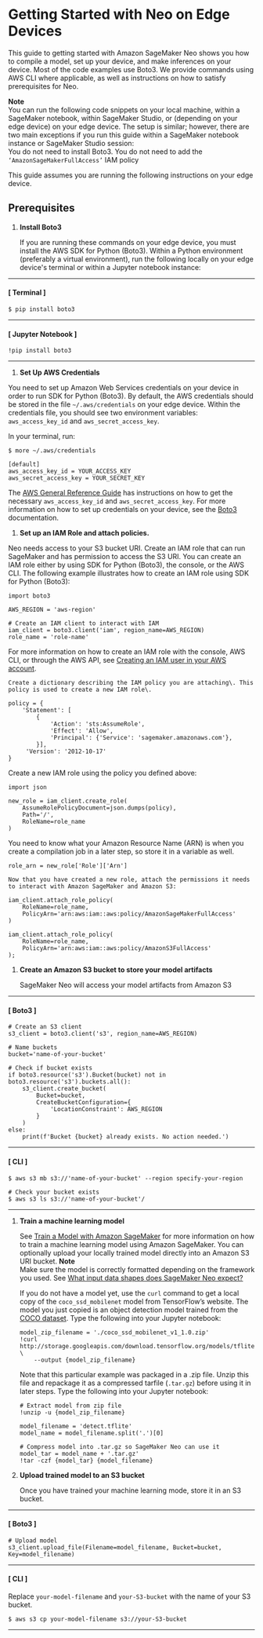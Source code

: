 # Getting Started with Neo on Edge Devices<a name="neo-getting-started-edge"></a>

This guide to getting started with Amazon SageMaker Neo shows you how to compile a model, set up your device, and make inferences on your device\. Most of the code examples use Boto3\. We provide commands using AWS CLI where applicable, as well as instructions on how to satisfy prerequisites for Neo\. 

**Note**  
You can run the following code snippets on your local machine, within a SageMaker notebook, within SageMaker Studio, or \(depending on your edge device\) on your edge device\. The setup is similar; however, there are two main exceptions if you run this guide within a SageMaker notebook instance or SageMaker Studio session:   
You do not need to install Boto3\.
You do not need to add the `‘AmazonSageMakerFullAccess’` IAM policy

 This guide assumes you are running the following instructions on your edge device\. 

## Prerequisites<a name="neo-getting-started-edge-step0"></a>

1. **Install Boto3**

   If you are running these commands on your edge device, you must install the AWS SDK for Python \(Boto3\)\. Within a Python environment \(preferably a virtual environment\), run the following locally on your edge device's terminal or within a Jupyter notebook instance: 

------
#### [ Terminal ]

   ```
   $ pip install boto3
   ```

------
#### [ Jupyter Notebook ]

   ```
   !pip install boto3
   ```

------

1.  **Set Up AWS Credentials** 

   You need to set up Amazon Web Services credentials on your device in order to run SDK for Python \(Boto3\)\. By default, the AWS credentials should be stored in the file `~/.aws/credentials` on your edge device\. Within the credentials file, you should see two environment variables: `aws_access_key_id` and `aws_secret_access_key`\. 

   In your terminal, run: 

   ```
   $ more ~/.aws/credentials
   
   [default]
   aws_access_key_id = YOUR_ACCESS_KEY
   aws_secret_access_key = YOUR_SECRET_KEY
   ```

   The [AWS General Reference Guide](https://docs.aws.amazon.com/general/latest/gr/aws-sec-cred-types.html#access-keys-and-secret-access-keys) has instructions on how to get the necessary `aws_access_key_id` and `aws_secret_access_key`\. For more information on how to set up credentials on your device, see the [Boto3](https://boto3.amazonaws.com/v1/documentation/api/latest/guide/quickstart.html#configuration) documentation\. 

1.  **Set up an IAM Role and attach policies\.** 

   Neo needs access to your S3 bucket URI\. Create an IAM role that can run SageMaker and has permission to access the S3 URI\. You can create an IAM role either by using SDK for Python \(Boto3\), the console, or the AWS CLI\. The following example illustrates how to create an IAM role using SDK for Python \(Boto3\): 

   ```
   import boto3
   
   AWS_REGION = 'aws-region'
   
   # Create an IAM client to interact with IAM
   iam_client = boto3.client('iam', region_name=AWS_REGION)
   role_name = 'role-name'
   ```

   For more information on how to create an IAM role with the console, AWS CLI, or through the AWS API, see [Creating an IAM user in your AWS account](https://docs.aws.amazon.com/IAM/latest/UserGuide/id_users_create.html#id_users_create_api)\.

    Create a dictionary describing the IAM policy you are attaching\. This policy is used to create a new IAM role\. 

   ```
   policy = {
       'Statement': [
           {
               'Action': 'sts:AssumeRole',
               'Effect': 'Allow',
               'Principal': {'Service': 'sagemaker.amazonaws.com'},
           }],  
        'Version': '2012-10-17'
   }
   ```

   Create a new IAM role using the policy you defined above:

   ```
   import json 
   
   new_role = iam_client.create_role(
       AssumeRolePolicyDocument=json.dumps(policy),
       Path='/',
       RoleName=role_name
   )
   ```

   You need to know what your Amazon Resource Name \(ARN\) is when you create a compilation job in a later step, so store it in a variable as well\. 

   ```
   role_arn = new_role['Role']['Arn']
   ```

    Now that you have created a new role, attach the permissions it needs to interact with Amazon SageMaker and Amazon S3: 

   ```
   iam_client.attach_role_policy(
       RoleName=role_name,
       PolicyArn='arn:aws:iam::aws:policy/AmazonSageMakerFullAccess'
   )
   
   iam_client.attach_role_policy(
       RoleName=role_name,
       PolicyArn='arn:aws:iam::aws:policy/AmazonS3FullAccess'
   );
   ```

1. **Create an Amazon S3 bucket to store your model artifacts**

   SageMaker Neo will access your model artifacts from Amazon S3

------
#### [ Boto3 ]

   ```
   # Create an S3 client
   s3_client = boto3.client('s3', region_name=AWS_REGION)
   
   # Name buckets
   bucket='name-of-your-bucket'
   
   # Check if bucket exists
   if boto3.resource('s3').Bucket(bucket) not in boto3.resource('s3').buckets.all():
       s3_client.create_bucket(
           Bucket=bucket,
           CreateBucketConfiguration={
               'LocationConstraint': AWS_REGION
           }
       )
   else:
       print(f'Bucket {bucket} already exists. No action needed.')
   ```

------
#### [ CLI ]

   ```
   $ aws s3 mb s3://'name-of-your-bucket' --region specify-your-region 
   
   # Check your bucket exists
   $ aws s3 ls s3://'name-of-your-bucket'/
   ```

------

1. **Train a machine learning model**

   See [Train a Model with Amazon SageMaker](https://docs.aws.amazon.com/sagemaker/latest/dg/how-it-works-training.html) for more information on how to train a machine learning model using Amazon SageMaker\. You can optionally upload your locally trained model directly into an Amazon S3 URI bucket\. 
**Note**  
 Make sure the model is correctly formatted depending on the framework you used\. See [What input data shapes does SageMaker Neo expect?](https://docs.aws.amazon.com/sagemaker/latest/dg/neo-job-compilation.html#neo-job-compilation-expected-inputs) 

   If you do not have a model yet, use the `curl` command to get a local copy of the `coco_ssd_mobilenet` model from TensorFlow’s website\. The model you just copied is an object detection model trained from the [COCO dataset](https://cocodataset.org/#home)\. Type the following into your Jupyter notebook:

   ```
   model_zip_filename = './coco_ssd_mobilenet_v1_1.0.zip'
   !curl http://storage.googleapis.com/download.tensorflow.org/models/tflite/coco_ssd_mobilenet_v1_1.0_quant_2018_06_29.zip \
       --output {model_zip_filename}
   ```

   Note that this particular example was packaged in a \.zip file\. Unzip this file and repackage it as a compressed tarfile \(`.tar.gz`\) before using it in later steps\. Type the following into your Jupyter notebook: 

   ```
   # Extract model from zip file
   !unzip -u {model_zip_filename}
   
   model_filename = 'detect.tflite'
   model_name = model_filename.split('.')[0]
   
   # Compress model into .tar.gz so SageMaker Neo can use it
   model_tar = model_name + '.tar.gz'
   !tar -czf {model_tar} {model_filename}
   ```

1. **Upload trained model to an S3 bucket**

   Once you have trained your machine learning mode, store it in an S3 bucket\. 

------
#### [ Boto3 ]

   ```
   # Upload model        
   s3_client.upload_file(Filename=model_filename, Bucket=bucket, Key=model_filename)
   ```

------
#### [ CLI ]

   Replace `your-model-filename` and `your-S3-bucket` with the name of your S3 bucket\. 

   ```
   $ aws s3 cp your-model-filename s3://your-S3-bucket
   ```

------
